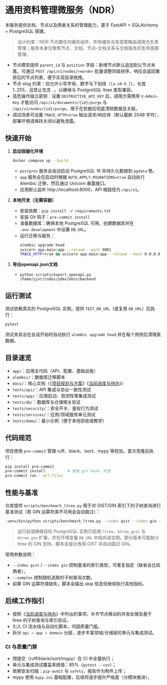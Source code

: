 # 通用资料管理微服务（NDR）

本服务提供文档、节点以及两者关系的管理能力，基于 FastAPI + SQLAlchemy + PostgreSQL 搭建。

> 设计约束：NDR 不内置任何缓存组件，所有缓存与失效策略由调用方负责管理；服务本身仅聚焦节点、文档、节点-文档关系与文档版本的生命周期管理。

- 节点模型提供 `parent_id` 与 `position` 字段：新增节点默认追加到父节点末尾，可通过 `POST /api/v1/nodes/reorder` 批量调整同级排序，响应会返回重排后的节点列表，便于实现目录拖拽。
- 节点 slug 约束：仅允许小写字母、数字与下划线（`[a-z0-9_]`），长度 1..255，且禁止包含 `.`，以确保与 PostgreSQL ltree 类型兼容。
- 高危操作独立密钥：设置 `DESTRUCTIVE_API_KEY` 后，调用方需携带 `X-Admin-Key` 才能访问 `/api/v1/documents/{id}/purge` 与 `/api/v1/nodes/{id}/purge`，用于在软删后彻底清除数据及关联。
- 调试场景可设置 `TRACE_HTTP=true` 输出请求/响应体（默认截断 2048 字符），部署环境请保持关闭以避免泄露。

## 快速开始

1. **启动容器化环境**

   ```bash
   docker compose up --build
   ```

   - `postgres` 服务会自动启动 PostgreSQL 16 并持久化数据到 `pgdata` 卷。
   - `app` 服务会在启动时根据 `AUTO_APPLY_MIGRATIONS=true` 自动执行 Alembic 迁移，然后通过 Uvicorn 暴露接口。
   - 应用默认监听 http://localhost:8000，API 根路径为 `/api/v1`。

2. **本地开发（无需容器）**

   - 安装依赖：`pip install -r requirements.txt`
   - 安装 Git 钩子：`pre-commit install`
   - 准备数据库：确保本地 PostgreSQL 可用，创建数据库并在 `.env.development` 中设置 `DB_URL`。
   - 运行迁移与服务：
     ```bash
     alembic upgrade head
     uvicorn app.main:app --reload --port 9001
     TRACE_HTTP=true && uvicorn app.main:app --reload --host 0.0.0.0 --port 9001
     ```
3. **导出openapi.json文档**
   - `python scripts/export_openapi.py /home/yjxt/codes/ydms/docs/backend`

## 运行测试

测试依赖真实的 PostgreSQL 实例。提供 `TEST_DB_URL`（或复用 `DB_URL`）后执行：

```bash
pytest
```

测试夹具会在会话开始时自动执行 `alembic upgrade head` 并在每个用例后清理表数据。

## 目录速览

- `app/`：应用主代码（API、配置、基础设施）
- `alembic/`：数据库迁移脚本
- `docs/`：核心文档（《[项目规划与方案](docs/%E9%A1%B9%E7%9B%AE%E8%A7%84%E5%88%92%E4%B8%8E%E6%96%B9%E6%A1%88.md)》《[当前进度与待办](docs/%E5%BD%93%E5%89%8D%E8%BF%9B%E5%BA%A6%E4%B8%8E%E5%BE%85%E5%8A%9E.md)》）
- `tests/api/`：API 集成与协议一致性测试
- `tests/app/`：应用启动、观测性等集成测试
- `tests/db/`：数据库与仓储相关验证
- `tests/security/`：安全开关、鉴权行为测试
- `tests/services/`：应用/领域服务单元测试
- `tests/demo/`：最小示例（便于本地验收或教学）

## 代码规范

项目使用 `pre-commit` 管理 ruff、black、isort、mypy 等校验。首次克隆后执行：

```bash
pip install pre-commit
pre-commit install          # 安装 git hook，可选
pre-commit run --all-files
```

## 性能与基准

仓库提供 `scripts/benchmark_ltree.py` 用于对 GIST/GIN 索引下的子树查询进行基准测试（若 GIN 运算符类不可用会自动跳过）：

```bash
.venv/bin/python scripts/benchmark_ltree.py --index gist --index gin --samples 30 --breadth 5 --depth 4
```

> 运行前请确保目标 PostgreSQL 实例已启用 `ltree`、`btree_gist` 与 `btree_gin` 扩展，并在环境变量 `DB_URL` 中指向该实例。部分版本可能缺少 ltree 的 GIN 支持，脚本会提示改用 GIST 并自动跳过 GIN。

常用参数说明：
- `--index gist` / `--index gin` 控制基准的索引类型，可重复指定（缺省会比较两者）。
- `--samples` 控制随机选取的子树查询次数。
- 如果 GIN 运算符类缺失，脚本会输出 skip 信息但继续执行其他指标。

## 后续工作指引

- 按照《[当前进度与待办](docs/%E5%BD%93%E5%89%8D%E8%BF%9B%E5%BA%A6%E4%B8%8E%E5%BE%85%E5%8A%9E.md)》中列出的事项，补齐节点移动的并发处理及基于 ltree 的子树查询与索引验证。
- 引入 CI 流水线与自动化脚本，巩固质量门槛。
- 拆分 `api → app → domain` 分层，逐步丰富领域/仓储层的单元与集成测试。
### CI 与质量门禁

- 预提交（ruff/black/isort/mypy）在 CI 中全量执行；
- 单元与集成测试覆盖率阈值：85%（`pytest --cov`）；
- 依赖安全扫描：`pip-audit` 与 `safety`，报告作为构件上传；
- mypy 使用 `mypy.ini` 基础配置，后续将逐步提升严格度（分模块推进）。
